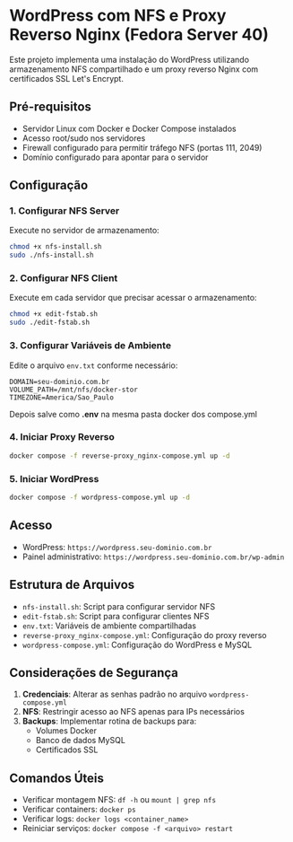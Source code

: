 # WordPress com NFS e Proxy Reverso Nginx (Fedora Server 40)

Este projeto implementa uma instalação do WordPress utilizando armazenamento NFS compartilhado e um proxy reverso Nginx com certificados SSL Let's Encrypt.

## Pré-requisitos

- Servidor Linux com Docker e Docker Compose instalados
- Acesso root/sudo nos servidores
- Firewall configurado para permitir tráfego NFS (portas 111, 2049)
- Domínio configurado para apontar para o servidor

## Configuração

### 1. Configurar NFS Server

Execute no servidor de armazenamento:
```bash
chmod +x nfs-install.sh
sudo ./nfs-install.sh
```

### 2. Configurar NFS Client

Execute em cada servidor que precisar acessar o armazenamento:
```bash
chmod +x edit-fstab.sh
sudo ./edit-fstab.sh
```

### 3. Configurar Variáveis de Ambiente

Edite o arquivo `env.txt` conforme necessário:
```
DOMAIN=seu-dominio.com.br
VOLUME_PATH=/mnt/nfs/docker-stor
TIMEZONE=America/Sao_Paulo
```
Depois salve como **.env** na mesma pasta docker dos compose.yml

### 4. Iniciar Proxy Reverso

```bash
docker compose -f reverse-proxy_nginx-compose.yml up -d
```

### 5. Iniciar WordPress

```bash
docker compose -f wordpress-compose.yml up -d
```

## Acesso

- WordPress: `https://wordpress.seu-dominio.com.br`
- Painel administrativo: `https://wordpress.seu-dominio.com.br/wp-admin`

## Estrutura de Arquivos

- `nfs-install.sh`: Script para configurar servidor NFS
- `edit-fstab.sh`: Script para configurar clientes NFS
- `env.txt`: Variáveis de ambiente compartilhadas
- `reverse-proxy_nginx-compose.yml`: Configuração do proxy reverso
- `wordpress-compose.yml`: Configuração do WordPress e MySQL

## Considerações de Segurança

1. **Credenciais**: Alterar as senhas padrão no arquivo `wordpress-compose.yml`
2. **NFS**: Restringir acesso ao NFS apenas para IPs necessários
3. **Backups**: Implementar rotina de backups para:
   - Volumes Docker
   - Banco de dados MySQL
   - Certificados SSL

## Comandos Úteis

- Verificar montagem NFS: `df -h` ou `mount | grep nfs`
- Verificar containers: `docker ps`
- Verificar logs: `docker logs <container_name>`
- Reiniciar serviços: `docker compose -f <arquivo> restart`
